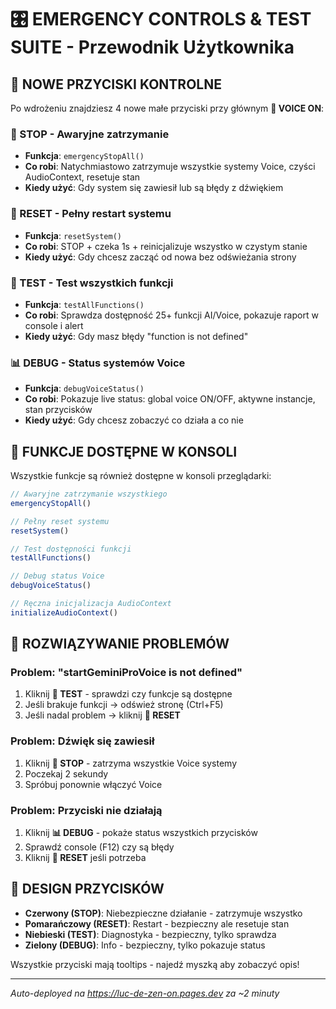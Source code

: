 # 🎛️ EMERGENCY CONTROLS & TEST SUITE - Przewodnik Użytkownika

## 🚨 NOWE PRZYCISKI KONTROLNE

Po wdrożeniu znajdziesz 4 nowe małe przyciski przy głównym **🎤 VOICE ON**:

### 🚨 STOP - Awaryjne zatrzymanie
- **Funkcja**: `emergencyStopAll()`
- **Co robi**: Natychmiastowo zatrzymuje wszystkie systemy Voice, czyści AudioContext, resetuje stan
- **Kiedy użyć**: Gdy system się zawiesił lub są błędy z dźwiękiem

### 🔄 RESET - Pełny restart systemu  
- **Funkcja**: `resetSystem()`
- **Co robi**: STOP + czeka 1s + reinicjalizuje wszystko w czystym stanie
- **Kiedy użyć**: Gdy chcesz zacząć od nowa bez odświeżania strony

### 🧪 TEST - Test wszystkich funkcji
- **Funkcja**: `testAllFunctions()` 
- **Co robi**: Sprawdza dostępność 25+ funkcji AI/Voice, pokazuje raport w console i alert
- **Kiedy użyć**: Gdy masz błędy "function is not defined"

### 📊 DEBUG - Status systemów Voice
- **Funkcja**: `debugVoiceStatus()`
- **Co robi**: Pokazuje live status: global voice ON/OFF, aktywne instancje, stan przycisków
- **Kiedy użyć**: Gdy chcesz zobaczyć co działa a co nie

## 🔧 FUNKCJE DOSTĘPNE W KONSOLI

Wszystkie funkcje są również dostępne w konsoli przeglądarki:

```javascript
// Awaryjne zatrzymanie wszystkiego
emergencyStopAll()

// Pełny reset systemu  
resetSystem()

// Test dostępności funkcji
testAllFunctions()

// Debug status Voice
debugVoiceStatus()

// Ręczna inicjalizacja AudioContext
initializeAudioContext()
```

## 🎯 ROZWIĄZYWANIE PROBLEMÓW

### Problem: "startGeminiProVoice is not defined"
1. Kliknij **🧪 TEST** - sprawdzi czy funkcje są dostępne
2. Jeśli brakuje funkcji → odśwież stronę (Ctrl+F5)
3. Jeśli nadal problem → kliknij **🔄 RESET**

### Problem: Dźwięk się zawiesił
1. Kliknij **🚨 STOP** - zatrzyma wszystkie Voice systemy
2. Poczekaj 2 sekundy
3. Spróbuj ponownie włączyć Voice

### Problem: Przyciski nie działają
1. Kliknij **📊 DEBUG** - pokaże status wszystkich przycisków  
2. Sprawdź console (F12) czy są błędy
3. Kliknij **🔄 RESET** jeśli potrzeba

## 🎨 DESIGN PRZYCISKÓW

- **Czerwony (STOP)**: Niebezpieczne działanie - zatrzymuje wszystko
- **Pomarańczowy (RESET)**: Restart - bezpieczny ale resetuje stan  
- **Niebieski (TEST)**: Diagnostyka - bezpieczny, tylko sprawdza
- **Zielony (DEBUG)**: Info - bezpieczny, tylko pokazuje status

Wszystkie przyciski mają tooltips - najedź myszką aby zobaczyć opis!

---
*Auto-deployed na https://luc-de-zen-on.pages.dev za ~2 minuty*